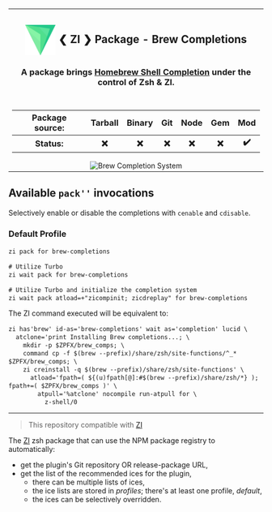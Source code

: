 <h1></h1>
<div align="center"><table style="width:100%;height:auto">
<tr><td align="center">
<a title="ZI" target="_self" href="https://github.com/z-shell/zi/">
<h2><img align="center" style="width:60px;height:auto" src="https://github.com/z-shell/zi/raw/main/docs/images/logo.svg" alt="ZI Logo" /></a>
❮ ZI ❯ Package - Brew Completions </h2><h3>A package brings <a href="https://docs.brew.sh/Shell-Completion">Homebrew Shell Completion</a> under the control of Zsh & ZI.</h3>
</td></tr>
<tr><td align="center"><h3>

| **Package source:** | Tarball | Binary | Git | Node | Gem |        Mod         |
| :-----------------: | :-----: | :----: | :-: | :--: | :-: | :----------------: |
|     **Status:**     |   :x:   |  :x:   | :x: | :x:  | :x: | :heavy_check_mark: |

</h3>
  <img style="width:90%;height:auto" alt="Brew Completion System" src="https://user-images.githubusercontent.com/59910950/167327056-05f71a75-c733-41ab-b7fa-082847caf934.png">
</td></tr></table></div>

## Available `pack''` invocations

Selectively enable or disable the completions with `cenable` and `cdisable`.

### Default Profile

```shell
zi pack for brew-completions
```

```shell
# Utilize Turbo
zi wait pack for brew-completions
```

```shell
# Utilize Turbo and initialize the completion system
zi wait pack atload=+"zicompinit; zicdreplay" for brew-completions
```

The ZI command executed will be equivalent to:

```shell
zi has'brew' id-as='brew-completions' wait as='completion' lucid \
  atclone='print Installing Brew completions...; \
    mkdir -p $ZPFX/brew_comps; \
    command cp -f $(brew --prefix)/share/zsh/site-functions/^_* $ZPFX/brew_comps; \
    zi creinstall -q $(brew --prefix)/share/zsh/site-functions' \
      atload='fpath=( ${(u)fpath[@]:#$(brew --prefix)/share/zsh/*} ); fpath+=( $ZPFX/brew_comps )' \
        atpull='%atclone' nocompile run-atpull for \
          z-shell/0
```

---

> This repository compatible with [ZI](https://github.com/z-shell/zi)

The [ZI](https://github.com/z-shell/zi) zsh package that can use the NPM package registry to automatically:

- get the plugin's Git repository OR release-package URL,
- get the list of the recommended ices for the plugin,
  - there can be multiple lists of ices,
  - the ice lists are stored in _profiles_; there's at least one profile, _default_,
  - the ices can be selectively overridden.
